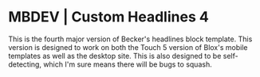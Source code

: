 MBDEV | Custom Headlines 4
==========================

This is the fourth major version of Becker's headlines block template. This version is designed to work on both the Touch 5 version of Blox's mobile templates as well as the desktop site. This is also designed to be self-detecting, which I'm sure means there will be bugs to squash. 


